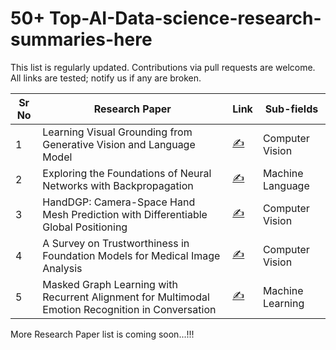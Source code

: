 # 50+ Top-AI-Data-science-research-summaries-here



This list is regularly updated. Contributions via pull requests are welcome. All links are tested; notify us if any are broken.

| Sr No | Research Paper                                        | Link                                 | Sub-fields                       |
|-------|-------------------------------------------------------|--------------------------------------|---------------------------------|
| 1     | Learning Visual Grounding from Generative Vision and Language Model                     | [✍️](https://www.linkedin.com/posts/bhoop-singh-3b41b41a9_generative-vision-and-language-model-activity-7221383255910932480-4QuD?utm_source=share&utm_medium=member_desktop)    | Computer Vision                  |
| 2     |  Exploring the Foundations of Neural Networks with Backpropagation     | [✍️](https://example.com/nlp125](https://www.linkedin.com/posts/bhoop-singh-3b41b41a9_learning-internal-representation-by-error-activity-7221152160032468993-CQjD?utm_source=share&utm_medium=member_desktop))   | Machine Language       |
| 3     |  HandDGP: Camera-Space Hand Mesh Prediction with Differentiable Global Positioning  |[✍️](https://www.linkedin.com/posts/bhoop-singh-3b41b41a9_camera-space-hand-mesh-prediction-activity-7221569348191051778-lbSG?utm_source=share&utm_medium=member_desktop)    | Computer Vision        |
| 4     | A Survey on Trustworthiness in Foundation Models for Medical Image Analysis  |[✍️](https://www.linkedin.com/posts/bhoop-singh-3b41b41a9_models-for-medical-image-analysis-activity-7221799562850488320-qA_-?utm_source=share&utm_medium=member_desktop)    | Computer Vision         |
| 5      |Masked Graph Learning with Recurrent Alignment for Multimodal Emotion Recognition in Conversation                                                                              |[✍️](https://www.linkedin.com/posts/bhoop-singh-3b41b41a9_emotion-recognition-in-conversation-activity-7222165173053091841-dHDU?utm_source=share&utm_medium=member_desktop)                                                 | Machine Learning |

More Research Paper list is coming soon...!!!
